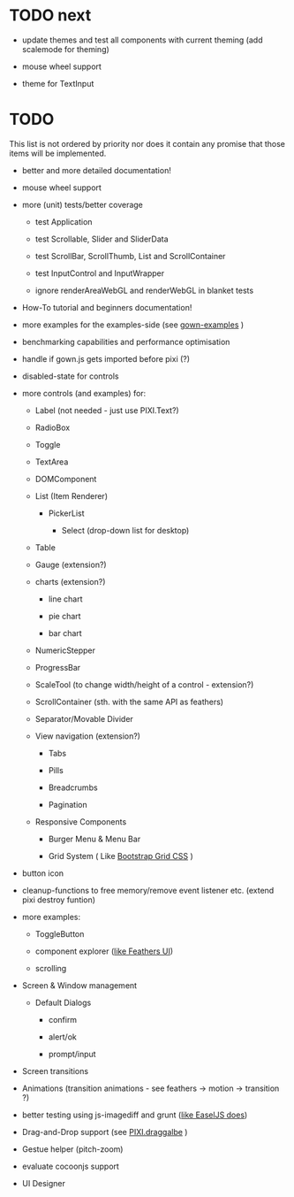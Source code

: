 TODO next
=========
 - update themes and test all components with current theming (add scalemode for theming)

 - mouse wheel support

 - theme for TextInput

TODO
======
This list is not ordered by priority nor does it contain any promise that those items will be implemented.

 - better and more detailed documentation!

 - mouse wheel support

 - more (unit) tests/better coverage

   - test Application

   - test Scrollable, Slider and SliderData

   - test ScrollBar, ScrollThumb, List and ScrollContainer

   - test InputControl and InputWrapper

   - ignore renderAreaWebGL and renderWebGL in blanket tests

 - How-To tutorial and beginners documentation!

 - more examples for the examples-side (see [gown-examples](https://brean.github.io/gown-examples/) )

 - benchmarking capabilities and performance optimisation

 - handle if gown.js gets imported before pixi (?)

 - disabled-state for controls

 - more controls (and examples) for:

   - Label (not needed - just use PIXI.Text?)

   - RadioBox

   - Toggle

   - TextArea

   - DOMComponent

   - List (Item Renderer)

     - PickerList

       - Select (drop-down list for desktop)

   - Table

   - Gauge (extension?)

   - charts (extension?)

     - line chart

     - pie chart

     - bar chart

   - NumericStepper

   - ProgressBar

   - ScaleTool (to change width/height of a control - extension?)

   - ScrollContainer (sth. with the same API as feathers)

   - Separator/Movable Divider

   - View navigation (extension?)

     - Tabs

     - Pills

     - Breadcrumbs

     - Pagination

   - Responsive Components

     - Burger Menu & Menu Bar

     - Grid System ( Like [Bootstrap Grid CSS](http://getbootstrap.com/css/#grid) )

 - button icon

 - cleanup-functions to free memory/remove event listener etc. (extend pixi destroy funtion)

 - more examples:

   - ToggleButton

   - component explorer ([like Feathers UI](http://feathersui.com/examples/components-explorer/))

   - scrolling

 - Screen & Window management

   - Default Dialogs

     - confirm

     - alert/ok

     - prompt/input

 - Screen transitions

 - Animations (transition animations - see feathers -> motion -> transition ?)

 - better testing using js-imagediff and grunt ([like EaselJS does](http://blog.createjs.com/unit-tests-in-easeljs-preloadjs/))

 - Drag-and-Drop support (see [PIXI.draggalbe](https://github.com/SebastianNette/PIXI.draggable) )

 - Gestue helper (pitch-zoom)

 - evaluate cocoonjs support

 - UI Designer
